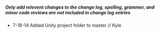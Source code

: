 ##### Only add relevent changes to the change log, spelling, grammer, and minor code reviews are not included in change log entries
* 7-18-14 Added Unity project folder to master // Kyle
